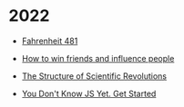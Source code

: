 # 2022


 - [Fahrenheit 481](Fahrenheit%20481/index.md)
    
 - [How to win friends and influence people](How%20to%20win%20friends%20and%20influence%20people/index.md)
    
 - [The Structure of Scientific Revolutions](The%20Structure%20of%20Scientific%20Revolutions/index.md)
    
 - [You Don't Know JS Yet. Get Started](You%20Don't%20Know%20JS%20Yet.%20Get%20Started/index.md)
    
